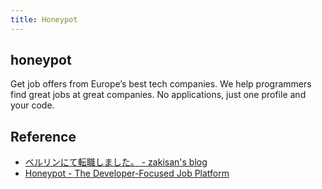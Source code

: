```yaml
---
title: Honeypot
---
```


## honeypot
Get job offers from Europe’s best tech companies.
We help programmers find great jobs at great companies.
No applications, just one profile and your code.

## Reference
* [ベルリンにて転職しました。 - zakisan's blog](http://kenzan100.hatenadiary.jp/entry/2016/12/01/044603)
* [Honeypot - The Developer-Focused Job Platform](https://www.honeypot.io/)
